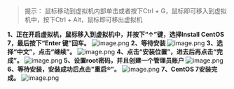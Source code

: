 > 提示：  鼠标移动到虚拟机内部单击或者按下Ctrl + G，鼠标即可移入到虚拟机中，按下Ctrl + Alt，鼠标即可移出虚拟机

**1、正在开启虚拟机，鼠标移入到虚拟机中，并按下“↑”键，选择Install CentOS 7，最后按下“Enter 键”回车。**
![image.png](https://cdn.nlark.com/yuque/0/2023/png/33625181/1683859096397-0cd01fbe-6596-4ba1-9156-956f0a6edbee.png#averageHue=%23595957&clientId=u83f24175-aca9-4&from=paste&height=449&id=u7b6d6bc7&originHeight=673&originWidth=1074&originalType=binary&ratio=1.5&rotation=0&showTitle=false&size=112864&status=done&style=none&taskId=u0e3f2e14-563f-41de-8985-c3bd276b45f&title=&width=716)
**2、等待安装**
![image.png](https://cdn.nlark.com/yuque/0/2023/png/33625181/1683859105180-fef5016f-e477-455f-a2e3-768193681a8c.png#averageHue=%23575656&clientId=u83f24175-aca9-4&from=paste&height=368&id=uda198d46&originHeight=552&originWidth=1028&originalType=binary&ratio=1.5&rotation=0&showTitle=false&size=64296&status=done&style=none&taskId=uc2e72b17-cc3b-4b5a-bdb2-c012fe733eb&title=&width=685.3333333333334)
**3、选择“中文”，点击“继续”。**
![image.png](https://cdn.nlark.com/yuque/0/2023/png/33625181/1683859114426-e9e32e78-5672-4f7e-840f-389b0880051a.png#averageHue=%23e6e5e3&clientId=u83f24175-aca9-4&from=paste&height=475&id=u62d528ce&originHeight=712&originWidth=1071&originalType=binary&ratio=1.5&rotation=0&showTitle=false&size=207882&status=done&style=none&taskId=ub6dcf499-98cc-4168-a397-5e8bebc83a1&title=&width=714)
**4、点击“安装位置”，进去后再点击“完成”。**
![image.png](https://cdn.nlark.com/yuque/0/2023/png/33625181/1683859124204-acf22c9f-d9c8-411d-871b-4c90d6277c25.png#averageHue=%23e6e6e4&clientId=u83f24175-aca9-4&from=paste&height=463&id=u5db01115&originHeight=694&originWidth=1069&originalType=binary&ratio=1.5&rotation=0&showTitle=false&size=216684&status=done&style=none&taskId=uf87fd1df-2a23-4bf7-8143-c45d4a34f0d&title=&width=712.6666666666666)
**5、设置root密码，并且创建一个管理员账户**
![image.png](https://cdn.nlark.com/yuque/0/2023/png/33625181/1683859132546-65374ca3-53c9-4c72-8e78-03fb2486d74c.png#averageHue=%23dad9d5&clientId=u83f24175-aca9-4&from=paste&height=473&id=u54103635&originHeight=709&originWidth=1066&originalType=binary&ratio=1.5&rotation=0&showTitle=false&size=267500&status=done&style=none&taskId=uc9f83691-4bf7-4ab9-943c-1c4eee60f56&title=&width=710.6666666666666)
**6、等待安装，安装成功后点击"重启®"。**
![image.png](https://cdn.nlark.com/yuque/0/2023/png/33625181/1683857561409-2bbdbeea-b414-48ad-b503-7562ce4bfdc3.png#averageHue=%23e7e7e6&clientId=u417b2dc4-16f8-4&from=paste&height=488&id=ud6a53809&originHeight=732&originWidth=1068&originalType=binary&ratio=1.5&rotation=0&showTitle=false&size=238286&status=done&style=none&taskId=u3c52fd20-0573-4469-8203-5ac8a8c151b&title=&width=712)
**7、CentOS 7安装完成。**
![image.png](https://cdn.nlark.com/yuque/0/2023/png/33625181/1683857838672-0fe82701-ed17-4b06-be86-9d8f2051b428.png#averageHue=%23d0eae7&clientId=u417b2dc4-16f8-4&from=paste&height=478&id=u350fd341&originHeight=717&originWidth=1068&originalType=binary&ratio=1.5&rotation=0&showTitle=false&size=451372&status=done&style=none&taskId=u30119f87-5d24-4998-9906-7f7a97e788d&title=&width=712)
